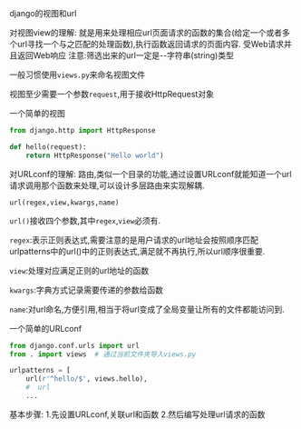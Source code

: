 django的视图和url

对视图view的理解:
就是用来处理相应url页面请求的函数的集合(给定一个或者多个url寻找一个与之匹配的处理函数),执行函数返回请求的页面内容.
受Web请求并且返回Web响应
注意:筛选出来的url一定是--字符串(string)类型

一般习惯使用`views.py`来命名视图文件

视图至少需要一个参数`request`,用于接收HttpRequest对象

一个简单的视图
```python
from django.http import HttpResponse

def hello(request):
    return HttpResponse("Hello world")
```

对URLconf的理解:
路由,类似一个目录的功能,通过设置URLconf就能知道一个url请求调用那个函数来处理,可以设计多层路由来实现解耦.


`url(regex,view,kwargs,name)`

`url()`接收四个参数,其中`regex`,`view`必须有.

`regex`:表示正则表达式,需要注意的是用户请求的url地址会按照顺序匹配urlpatterns中的url()中的正则表达式,满足就不再执行,所以url顺序很重要.

`view`:处理对应满足正则的url地址的函数

`kwargs`:字典方式记录需要传递的参数给函数

`name`:对url命名,方便引用,相当于将url变成了全局变量让所有的文件都能访问到.







一个简单的URLconf
```python
from django.conf.urls import url
from . import views  # 通过当前文件夹导入views.py

urlpatterns = [
    url(r'^hello/$', views.hello),
    #  url
    ...
```

基本步骤:
1.先设置URLconf,关联url和函数
2.然后编写处理url请求的函数